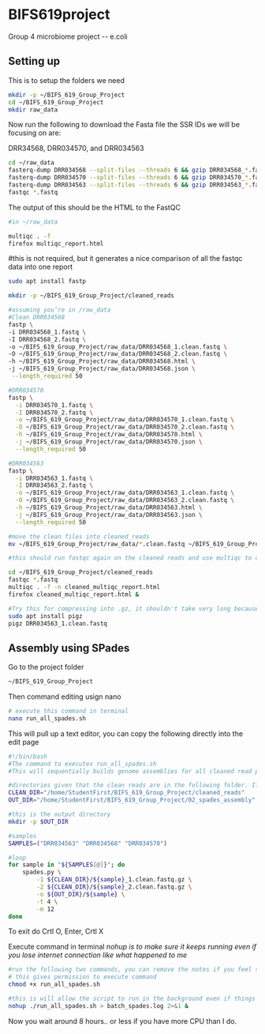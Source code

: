 # BIFS619project

Group 4 microbiome project -- e.coli


## Setting up

This is to setup the folders we need

```bash
mkdir -p ~/BIFS_619_Group_Project
cd ~/BIFS_619_Group_Project
mkdir raw_data
```

Now run the following to download the Fasta file
the SSR IDs we will be focusing on are:

DRR34568, DRR034570, and DRR034563

```bash 
cd ~/raw_data
fasterq-dump DRR034568 --split-files --threads 6 && gzip DRR034568_*.fastq
fasterq-dump DRR034570 --split-files --threads 6 && gzip DRR034570_*.fastq
fasterq-dump DRR034563 --split-files --threads 6 && gzip DRR034563_*.fastq
fastqc *.fastq
```

The output of this should be the HTML to the FastQC 
```bash
#in ~/raw_data

multiqc . -f 
firefox multiqc_report.html
```
#this is not required, but it generates a nice comparison of all the fastqc data into one report

```bash
sudo apt install fastp

mkdir -p ~/BIFS_619_Group_Project/cleaned_reads

#assuming you’re in /raw_data
#Clean DRR034568
fastp \
-i DRR034568_1.fastq \
-I DRR034568_2.fastq \
-o ~/BIFS_619_Group_Project/raw_data/DRR034568_1.clean.fastq \
-O ~/BIFS_619_Group_Project/raw_data/DRR034568_2.clean.fastq \
-h ~/BIFS_619_Group_Project/raw_data/DRR034568.html \
-j ~/BIFS_619_Group_Project/raw_data/DRR034568.json \
 --length_required 50

#DRR034570
fastp \
  -i DRR034570_1.fastq \
  -I DRR034570_2.fastq \
  -o ~/BIFS_619_Group_Project/raw_data/DRR034570_1.clean.fastq \
  -O ~/BIFS_619_Group_Project/raw_data/DRR034570_2.clean.fastq \
  -h ~/BIFS_619_Group_Project/raw_data/DRR034570.html \
  -j ~/BIFS_619_Group_Project/raw_data/DRR034570.json \
  --length_required 50

#DRR034563
fastp \
  -i DRR034563_1.fastq \
  -I DRR034563_2.fastq \
  -o ~/BIFS_619_Group_Project/raw_data/DRR034563_1.clean.fastq \
  -O ~/BIFS_619_Group_Project/raw_data/DRR034563_2.clean.fastq \
  -h ~/BIFS_619_Group_Project/raw_data/DRR034563.html \
  -j ~/BIFS_619_Group_Project/raw_data/DRR034563.json \
  --length_required 50
```
```bash
#move the clean files into cleaned_reads
mv ~/BIFS_619_Group_Project/raw_data/*.clean.fastq ~/BIFS_619_Group_Project/cleaned_reads

#this should run fastqc again on the cleaned reads and use multiqc to compile them into an html file that can be opened with firefox

cd ~/BIFS_619_Group_Project/cleaned_reads
fastqc *.fastq
multiqc . -f -n cleaned_multiqc_report.html
firefox cleaned_multiqc_report.html & 
```
```bash
#Try this for compressing into .gz, it shouldn't take very long because it uses multiple CPUs
sudo apt install pigz
pigz DRR034563_1.clean.fastq
```

## Assembly using SPades

Go to the project folder

```bash
~/BIFS_619_Group_Project
```

Then command editing usign nano

```bash
# execute this command in terminal
nano run_all_spades.sh
```
This will pull up a text editor, you can copy the following directly into the edit page

```bash
#!/bin/bash
#The command to executes run_all_spades.sh
#This will sequentially builds genome assemblies for all cleaned read pairs using SPAdes

#directories given that the clean reads are in the following folder. If they arent create a folder and call it cleaned_reads.
CLEAN_DIR="/home/StudentFirst/BIFS_619_Group_Project/cleaned_reads"
OUT_DIR="/home/StudentFirst/BIFS_619_Group_Project/02_spades_assembly"

#this is the output directory
mkdir -p $OUT_DIR

#samples
SAMPLES=("DRR034563" "DRR034568" "DRR034570")

#loop
for sample in "${SAMPLES[@]}"; do
    spades.py \
        -1 ${CLEAN_DIR}/${sample}_1.clean.fastq.gz \
        -2 ${CLEAN_DIR}/${sample}_2.clean.fastq.gz \
        -o ${OUT_DIR}/${sample} \
        -t 4 \
        -m 12
done
```
To exit do Crtl O, Enter, Crtl X

Execute command in terminal 
*nohup is to make sure it keeps running even if you lose internet connection like what happened to me*

```bash
#run the following two commands, you can remove the notes if you feel so inclined
# this gives permission to execute command
chmod +x run_all_spades.sh

#this is will allow the script to run in the background even if things get disconnected
nohup ./run_all_spades.sh > batch_spades.log 2>&1 &
```
 Now you wait around 8 hours.. or less if you have more CPU than I do. 



